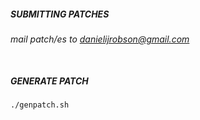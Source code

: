 ##### SUBMITTING PATCHES <br />
###### mail patch/es to danielijrobson@gmail.com <br /><br />

##### GENERATE PATCH <br />
```
./genpatch.sh
```

